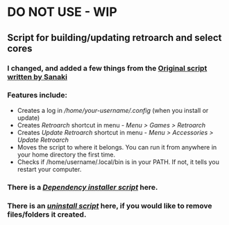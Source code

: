 # DO NOT USE - WIP


## Script for building/updating retroarch and select cores
### I changed, and added a few things from the [Original script written by Sanaki](https://gist.github.com/Sanaki/44200de635032c21d5d9a11aba75b23b/)
### Features include:
* Creates a log in _/home/your-username/.config_ (when you install or update)
* Creates _Retroarch_ shortcut in menu - _Menu > Games > Retroarch_
* Creates _Update Retroarch_ shortcut in menu - _Menu > Accessories > Update Retroarch_
* Moves the script to where it belongs. You can run it from anywhere in your home directory the first time.
* Checks if /home/username/.local/bin is in your PATH. If not, it tells you restart your computer.
### There is a [_Dependency installer script_](https://github.com/Justme488/retroarch-dependency-installer) here.
### There is an [_uninstall script_](https://github.com/Justme488/remove-retroarch) here, if you would like to remove files/folders it created.
